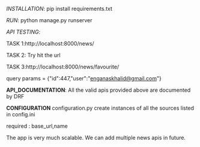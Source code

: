 _INSTALLATION_:
pip install requirements.txt

_RUN_:
python manage.py runserver

_API TESTING_:

TASK 1:http://localhost:8000/news/

TASK 2: Try hit the url

TASK 3:http://localhost:8000/news/favourite/

query params = {"id":447,"user":"enganaskhalid@gmail.com"}


**API_DOCUMENTATION**:
All the valid apis provided above are documented by DRF

**CONFIGURATION**
configuration.py create instances of all the sources listed in config.ini

required :
    base_url,name

The app is very much scalable. We can add multiple news apis in future.

